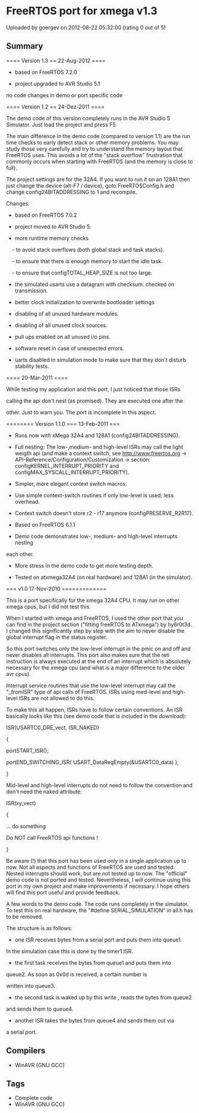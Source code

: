 # FreeRTOS port for xmega v1.3

Uploaded by goergev on 2012-08-22 05:32:00 (rating 0 out of 5)

## Summary

==== Version 1.3 == 22-Aug-2012 ====


- based on FreeRTOS 7.2.0  

- project upgraded to AVR Studio 5.1 


no code changes in demo or port specific code


==== Version 1.2 == 24-Dez-2011 ====


The demo code of this version completely runs in the AVR Studio 5 Simulator. Just load the project and press F5. 


The main difference in the demo code (compared to version 1.1) are the run time checks to early detect stack or other memory problems. You may study those very carefully and try to understand the memory layout that FreeRTOS uses. This avoids a lot of the "stack overflow" frustration that commonly occurs when starting with FreeRTOS (and the memory is close to full).


The project settings are for the 32A4. If you want to run it on an 128A1 then just change the device (alt-F7 / device), goto FreeRTOSConfig.h and change config24BITADDRESSING to 1 and recompile.


Changes:  

- based on FreeRTOS 7.0.2  

- project moved to AVR Studio 5.  

- more runtime memory checks  

    - to avoid stack overflows (both global stack and task stacks).  

    - to ensure that there is enough memory to start the idle task.  

    - to ensure that configTOTAL\_HEAP\_SIZE is not too large.  

- the simulated usarts use a datagram with checksum. checked on transmission.  

- better clock initialization to overwrite bootloader settings  

- disabling of all unused hardware modules.  

- disabling of all unused clock sources.  

- pull ups enabled on all unused i/o pins.  

- software reset in case of unexpected errors.  

- uarts disabled in simulation mode to make sure that they don't disturb stability tests.


==== 20-Mar-2011 ====


While testing my application and this port, I just noticed that those ISRs  

calling the api don't nest (as promised). They are executed one after the  

other. Just to warn you. The port is incomplete in this aspect.


======== Version 1.1.0 === 13-Feb-2011 ===


- Runs now with xMega 32A4 and 128A1 (config24BITADDRESSING).  

- Full nesting: The low-,medium- and high-level ISRs may call the light weigth api (and make a context switch, see <http://www.freertos.org> -> API-Reference/Configuration/Customization -> section: configKERNEL\_INTERRUPT\_PRIORITY and configMAX\_SYSCALL\_INTERRUPT\_PRIORITY).


- Simpler, more elegant context switch macros.  

- Use simple context-switch routines if only low-level is used; less overhead.  

- Context switch doesn't store r2 - r17 anymore (configPRESERVE\_R2R17).  

- Based on FreeRTOS 6.1.1  

- Demo code demonstrates low-, medium- and high-level interrupts nesting  

 each other.  

- More stress in the demo code to get more testing depth.  

- Tested on atxmega32A4 (on real hardware) and 128A1 (in the simulator).


=== v1.0 17-Nov-2010 =============


This is a port specifically for the xmega 32A4 CPU. It may run on other xmega cpus, but I did not test this.


When I started with xmega and FreeRTOS, I used the other port that you can find in the project section ("fitting freeRTOS to ATxmega") by hy6r0t3d. I changed this significantly step by step with the aim to never disable the global interrupt flag in the status register.


So this port switches only the low-level interrupt in the pmic on and off and never disables all interrupts. This port also makes sure that the reti instruction is always executed at the end of an interrupt which is absolutely necessary for the xmega cpu (and what is a major difference to the older avr cpus). 


Interrupt service routines that use the low-level interrupt may call the "\_fromISR" type of api calls of FreeRTOS. ISRs using med-level and high-level ISRs are not allowed to do this.


To make this all happen, ISRs have to follow certain conventions. An ISR basically looks like this (see demo code that is included in the download):


ISR(USARTC0\_DRE\_vect, ISR\_NAKED)  

{  

 portSTART\_ISR();


 portEND\_SWITCHING\_ISR( USART\_DataRegEmpty(&USARTC0\_data) );  

}


Mid-level and high-level interrupts do not need to follow the convention and don't need the naked attribute:


ISR(xy\_vect)  

{  

 ... do something  

 Do NOT call FreeRTOS api functions !  

}


Be aware (!) that this port has been used only in a single application up to now. Not all aspects and functions of FreeRTOS are used and tested. Nested interrupts should work, but are not tested up to now. The "official" demo code is not ported and tested. Nevertheless, I will continue using this port in my own project and make improvements if necessary. I hope others will find this port useful and provide feedback.


A few words to the demo code. The code runs completely in the simulator. To test this on real hardware, the "#define SERIAL\_SIMULATION" in all.h has to be removed.  

The structure is as follows:  

- one ISR receives bytes from a serial port and puts them into queue1.  

 In the simulation case this is done by the timer1 ISR.  

- the first task receives the bytes from queue1 and puts them into  

 queue2. As soon as 0x0d is received, a certain number is  

 written into queue3.  

- the second task is waked up by this write , reads the bytes from queue2  

 and sends them to queue4.  

- another ISR takes the bytes from queue4 and sends them out via  

 a serial port.

## Compilers

- WinAVR (GNU GCC)

## Tags

- Complete code
- WinAVR (GNU GCC)
